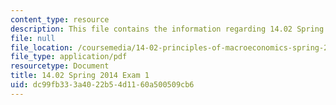 ```yaml
---
content_type: resource
description: This file contains the information regarding 14.02 Spring 2014 Exam 1.
file: null
file_location: /coursemedia/14-02-principles-of-macroeconomics-spring-2014/dc99fb333a4022b54d1160a500509cb6_MIT14_02S14_Exam1.pdf
file_type: application/pdf
resourcetype: Document
title: 14.02 Spring 2014 Exam 1
uid: dc99fb33-3a40-22b5-4d11-60a500509cb6
---
```

